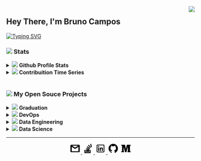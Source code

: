  <img align="right" src="https://visitor-badge.laobi.icu/badge?page_id=brunocampos01.visitor-badgee&color=green&style=flat-square">

## Hey There, I'm Bruno Campos
<!-- <img src="https://user-images.githubusercontent.com/12896018/147711344-0b319afa-ac61-4a8b-a321-f14f1add0635.gif" align="right" width="150px">
 -->

<p align="left">
  <a href="https://readme-typing-svg.herokuapp.com?color=0353B1&lines=Software+Engineer;9%2B+years+of+coding+experience;Always+learninig+new+things)]></a>
</p>

[![Typing SVG](https://readme-typing-svg.herokuapp.com?color=035DC5&lines=Software+Engineer;%2B9+years+of+coding+experience;Always+learninig+new+things)](https://git.io/typing-svg)

<!-- #### :memo: 2021 Goals:
- [ ] Contribute and publish more open source projects.
- [ ] Publish my first SaaS project.
- [ ] Improve and expand my freelancing business. -->

### <a href="#"><img src="https://img.icons8.com/material/24/000000/futures--v1.png"/></a> Stats
<!-- [![Readme Card](https://github-readme-stats.vercel.app/api/pin/?username=brunocampos01&repo=devops&icon_color=79ff97&text_color=9f9f9f&bg_color=151515)](https://github.com/brunocampos01/devops)
 -->
<details>	
  <summary><a href="#"><img src="https://img.icons8.com/material/24/000000/github-2.png"/></a><b> Github Profile Stats</b></summary>
  <img height="180em" src="https://github-readme-stats.vercel.app/api?username=brunocampos01&show_icons=true&count_private=true&theme=react&hide_border=true&bg_color=1F222E&title_color=79ff97&icon_color=79ff97" />
  <img height="180em" src="https://github-readme-stats.vercel.app/api/top-langs/?username=brunocampos01&exclude_repo=machine-learning&langs_count=8&layout=compact&theme=react&hide_border=true&bg_color=1F222E&title_color=79ff97&icon_color=79ff97"/>
  <br/>
</details>

<details>	
  <summary><a href="#"><img src="https://img.icons8.com/material-outlined/24/000000/minimum-value.png"/></a><b> Contribuition Time Series</b></summary>
  <img src="https://activity-graph.herokuapp.com/graph?username=brunocampos01&theme=react-dark&bg_color=20232a&hide_border=true" width="100%"/>
</details>

<br/>

### <a href="#"><img src="https://img.icons8.com/material/24/000000/open-source.png"/></a> My Open Souce Projects
<details>
  <summary><b> <a href="#"><img src="https://img.icons8.com/material/24/000000/graduation-cap--v1.png"/></a> Graduation</b></summary>
  <table>
    <thead align="center">
      <tr border: none;>
	<td><b><a href="#"></a>Projects</b></td>
        <td><b><a href="#"></a>Summary</b></td>
      </tr>
    </thead>
    <tbody>
      <tr>
      	<td>
		<a href="https://github.com/brunocampos01/teoria-da-computacao">
		<b>Teoria da Computação</b></a>
	</td>
      	<td>
		<a href="https://github.com/brunocampos01/teoria-da-computacao">
		<img src="https://github-readme-stats.vercel.app/api/pin/?username=brunocampos01&repo=teoria-da-computacao&icon_color=79ff97&text_color=9f9f9f&bg_color=151515"/>
	</td>
      </tr>
      <tr>
	<td>
		<a href="https://github.com/brunocampos01/introducao-a-programacao-orientada-a-objetos">
		<b>Introdução a Programação Orientada à Objetos</b></a>
	</td>
        <td>
		<a href="https://github.com/brunocampos01/introducao-a-programacao-orientada-a-objetos">
		<img src="https://github-readme-stats.vercel.app/api/pin/?username=brunocampos01&repo=introducao-a-programacao-orientada-a-objetos&icon_color=79ff97&text_color=9f9f9f&bg_color=151515"/>
	</td>
      </tr>
      <tr>
	<td>
		<a href="https://github.com/brunocampos01/desenvolvimento-de-sistemas">
		<b>Desenvolvimento de Sistemas</b></a>
	</td>
        <td>
		<a href="https://github.com/brunocampos01/desenvolvimento-de-sistemas">
		<img alt="Summary" src="https://github-readme-stats.vercel.app/api/pin/?username=brunocampos01&repo=desenvolvimento-de-sistemas&icon_color=79ff97&text_color=9f9f9f&bg_color=151515"/>
	</td>
      </tr>
      <tr>
	<td>
		<a href="https://github.com/brunocampos01/organizacao-e-arquitetura-de-computadores">
		<b>Organização e Arquitetura de Computadores</b></a>
	</td>
        <td>
		<a href="https://github.com/brunocampos01/organizacao-e-arquitetura-de-computadores">
		<img src="https://github-readme-stats.vercel.app/api/pin/?username=brunocampos01&repo=organizacao-e-arquitetura-de-computadores&icon_color=79ff97&text_color=9f9f9f&bg_color=151515"/>
	</td>
      </tr>
      <tr>
	<td>
		<a href="https://github.com/brunocampos01/banco-de-dados">
		<b>Banco de Dados</b></a>
	</td>
        <td>
		<a href="https://github.com/brunocampos01/banco-de-dados">
		<img src="https://github-readme-stats.vercel.app/api/pin/?username=brunocampos01&repo=banco-de-dados&icon_color=79ff97&text_color=9f9f9f&bg_color=151515"/></td>
      </tr>
      <tr>
	<td>
		<a href="https://github.com/brunocampos01/programacao-paralela-e-distribuida">
		<b>Programacao Paralela e Distribuida</b></a>
	</td>
        <td>
		<a href="https://github.com/brunocampos01/programacao-paralela-e-distribuida">
		<img src="https://github-readme-stats.vercel.app/api/pin/?username=brunocampos01&repo=programacao-paralela-e-distribuida&icon_color=79ff97&text_color=9f9f9f&bg_color=151515"/></td>
      </tr>
      <tr>
	<td>
		<a href="https://github.com/brunocampos01/game-craps">
		<b>Engenharia de Software (game)</b></a>
	</td>
        <td>
		<a href="https://github.com/brunocampos01/game-craps">
		<img src="https://github-readme-stats.vercel.app/api/pin/?username=brunocampos01&repo=game-craps&icon_color=79ff97&text_color=9f9f9f&bg_color=151515"/></td>
      </tr>
      <tr>
	<td>
		<a href="https://github.com/brunocampos01/prolog-language">
		<b>Prolog</b></a>
	</td>
        <td>
		<a href="https://github.com/brunocampos01/prolog-language">
		<img src="https://github-readme-stats.vercel.app/api/pin/?username=brunocampos01&repo=prolog-language&icon_color=79ff97&text_color=9f9f9f&bg_color=151515"/>
	</td>
      </tr>
      <tr>
	<td>
		<a href="https://github.com/brunocampos01/compiladores">
		<b>Compiladores</b></a>
	</td>
        <td>
		<a href="https://github.com/brunocampos01/compiladores">
		<img src="https://github-readme-stats.vercel.app/api/pin/?username=brunocampos01&repo=compiladores&icon_color=79ff97&text_color=9f9f9f&bg_color=151515"/></td>
      </tr>
      <tr>
	<td>
		<a href="https://github.com/brunocampos01/inteligencia-artificial">
		<b>Inteligencia Artificial</b></a>
	</td>
        <td>
		<a href="https://github.com/brunocampos01/inteligencia-artificial">
		<img src="https://github-readme-stats.vercel.app/api/pin/?username=brunocampos01&repo=inteligencia-artificial&icon_color=79ff97&text_color=9f9f9f&bg_color=151515"/></td>
      </tr>
      <tr>
	<td>
		<a href="https://github.com/brunocampos01/redes-de-computadores">
		<b>Redes de Computadores</b></a></td>
        <td>
		<a href="https://github.com/brunocampos01/redes-de-computadores">
		<img src="https://github-readme-stats.vercel.app/api/pin/?username=brunocampos01&repo=redes-de-computadores&icon_color=79ff97&text_color=9f9f9f&bg_color=151515"/></td>
      </tr>
      <tr>
	<td>
		<a href="https://github.com/brunocampos01/seguranca-de-redes">
		<b>Seguranca de Redes</b></a>
	</td>
        <td>
		<a href="https://github.com/brunocampos01/seguranca-de-redes">
		<img src="https://github-readme-stats.vercel.app/api/pin/?username=brunocampos01&repo=seguranca-de-redes&icon_color=79ff97&text_color=9f9f9f&bg_color=151515"/></td>
      </tr>  
      <tr>
	<td>
		<a href="https://github.com/brunocampos01/forecast-of-time-series-with-stock-data">
		<b>TCC</b></a>
	</td>
        <td>
		<a href="https://github.com/brunocampos01/forecast-of-time-series-with-stock-data">
		<img src="https://github-readme-stats.vercel.app/api/pin/?username=brunocampos01&repo=forecast-of-time-series-with-stock-data&icon_color=79ff97&text_color=9f9f9f&bg_color=151515"/></td>
      </tr>
    </tbody>
  </table>
  <br />
</details>

<details>
  <summary><b> <a href="#-my-open-souce-projects"><img src="https://img.icons8.com/material/24/000000/docker.png"/></a> DevOps</b></summary>
  <table>
    <thead align="center">
      <tr border: none;>
        <td><b>Projects</b></td>
        <td><b>Summary</b></td>
      </tr>
    </thead>
    <tbody>
      <tr>
      	<td>
		<a href="https://github.com/brunocampos01/home-sweet-home">
		<b>My Personal Configuration</b></a>
	</td>
      	<td>
		<a href="https://github.com/brunocampos01/home-sweet-home">
		<img src="https://github-readme-stats.vercel.app/api/pin/?username=brunocampos01&repo=home-sweet-home&icon_color=79ff97&text_color=9f9f9f&bg_color=151515"/></td>
      </tr>	
      <tr>
      	<td>
		<a href="https://github.com/brunocampos01/encrypt-file">
		<b>Encrypt File</b></a>
	</td>
      	<td>
		<a href="https://github.com/brunocampos01/encrypt-file">
		<img src="https://github-readme-stats.vercel.app/api/pin/?username=brunocampos01&repo=encrypt-file&icon_color=79ff97&text_color=9f9f9f&bg_color=151515"/>
	</td>
      </tr>
      <tr>
      	<td>
		<a href="https://github.com/brunocampos01/showenv">
		<b>Show Enviroment</b></a>
	</td>
      	<td>
		<a href="https://github.com/brunocampos01/showenv">
		<img src="https://github-readme-stats.vercel.app/api/pin/?username=brunocampos01&repo=showenv&icon_color=79ff97&text_color=9f9f9f&bg_color=151515"/></td>
      </tr>	    
    </tbody>
  </table>
  <br />
</details>

<details>
  <summary><b> <a href="#-my-open-souce-projects"><img src="https://img.icons8.com/material/24/000000/elephant.png"/></a> Data Engineering</b></summary>
  <table>
    <thead align="center">
      <tr border: none;>
        <td><b>Projects</b></td>
        <td><b>Summary</b></td>
      </tr>
    </thead>
    <tbody>
	<tr>
      	</tr>
	<tr>
      	<td>
		<a href="https://github.com/brunocampos01/understanding-the-python-ecosystem">
		<b>Understanding the Python Ecosystem</b></a>
	</td>
      	<td>
		<a href="https://github.com/brunocampos01/ understanding-the-python-ecosystem">
		<img src="https://github-readme-stats.vercel.app/api/pin/?username=brunocampos01&repo=understanding-the-python-ecosystem&icon_color=79ff97&text_color=9f9f9f&bg_color=151515"/>
	</td>
      </tr>
      <tr>
      	<td>
		<a href="https://github.com/brunocampos01/becoming-an-expert-data">
		<b>Becoming an Expert Data</b></a>
	</td>
      	<td>
		<a href="https://github.com/brunocampos01/becoming-an-expert-data">
		<img src="https://github-readme-stats.vercel.app/api/pin/?username=brunocampos01&repo=becoming-an-expert-data&icon_color=79ff97&text_color=9f9f9f&bg_color=151515"/>
		</td>
      </tr>
      <tr>
      	<td>
		<a href="https://github.com/brunocampos01/automated-business-intelligence-at-azure">
		<b>Automated Business Intelligence at Azure</b></a>
	</td>
      	<td>										
		<a href="https://github.com/brunocampos01/automated-business-intelligence-at-azure">
		<img src="https://github-readme-stats.vercel.app/api/pin/?username=brunocampos01&repo=automated-business-intelligence-at-azure&icon_color=79ff97&text_color=9f9f9f&bg_color=151515"/></td>
      </tr>
      <tr>
      	<td>
		<a href="https://github.com/brunocampos01/pyssas">
		<b>Python API to handler SSAS</b></a>
	</td>
      	<td>
		<a href="https://github.com/brunocampos01/pyssas">
		<img alt="Summary" src="https://github-readme-stats.vercel.app/api/pin/?username=brunocampos01&repo=pyssas&icon_color=79ff97&text_color=9f9f9f&bg_color=151515"/></td>
      </tr>	    
    </tbody>
  </table>
  <br />
</details>

<details>
  <summary><b>  <a href="#-my-open-souce-projects"><img src="https://img.icons8.com/material/24/000000/test-tube--v1.png"/></a> Data Science</b></summary>
  <table>
    <thead align="center">
      <tr border: none;>
        <td><b>Projects</b></td>
        <td><b>Summary</b></td>
      </tr>
    </thead>
    <tbody>
	<tr>
      		<td>
			 <a href="https://github.com/brunocampos01/finding-donors">
			<b>Finding Donors</b></a>
		</td>
      		<td>
			<a href="https://github.com/brunocampos01/finding-donors">
			<img src="https://github-readme-stats.vercel.app/api/pin/?username=brunocampos01&repo=finding-donors&icon_color=79ff97&text_color=9f9f9f&bg_color=151515"/>
		</td>
      	</tr>
	<tr>
      		<td>
			<a href="https://github.com/brunocampos01/porto-seguro-safe-driver-prediction">
			<b>Porto Seguro Safe Driver Prediction</b></a>
		</td>
      		<td>
			<a href="https://github.com/brunocampos01/porto-seguro-safe-driver-prediction">
			<img src="https://github-readme-stats.vercel.app/api/pin/?username=brunocampos01&repo=porto-seguro-safe-driver-prediction&icon_color=79ff97&text_color=9f9f9f&bg_color=151515"/></td>
      	</tr>
	<tr>
      		<td>
			<a href="https://github.com/brunocampos01/predict-which-customers-a-call-center-should-contact">
			<b>Predict Which Customers a Call Center Should Contact</b></a>
		</td>
      		<td>
			<a href="https://github.com/brunocampos01/predict-which-customers-a-call-center-should-contact">
			<img src="https://github-readme-stats.vercel.app/api/pin/?username=brunocampos01&repo=predict-which-customers-a-call-center-should-contact&icon_color=79ff97&text_color=9f9f9f&bg_color=151515"/></td>
      	</tr>
	</tr>
	    	<tr>
      		<td>
			<a href="https://github.com/brunocampos01/predicting-retail-churn-with-azure-ml-studio">
			<b>Predicting Retail Churn with Azure ML Studio</b></a>
		</td>
      		<td>
			<a href="https://github.com/brunocampos01/predicting-retail-churn-with-azure-ml-studio">
			<img src="https://github-readme-stats.vercel.app/api/pin/?username=brunocampos01&repo=predicting-retail-churn-with-azure-ml-studio&icon_color=79ff97&text_color=9f9f9f&bg_color=151515"/></td>
      	</tr>
	<tr>
      		<td>
			<a href="https://github.com/brunocampos01/federated-learning-for-text-generation">
			<b>Federated Learning for Text Generation</b></a>
		</td>
      		<td>
			<a href="https://github.com/brunocampos01/federated-learning-for-text-generation">
			<img src="https://github-readme-stats.vercel.app/api/pin/?username=brunocampos01&repo=federated-learning-for-text-generation&icon_color=79ff97&text_color=9f9f9f&bg_color=151515"/></td>
      	</tr>
	<tr>
      		<td>
			<a href="https://github.com/brunocampos01/allstate-claims-severity">
			<b>Allstate Claims Severity</b></a>
		</td>
      		<td>
			<a href="https://github.com/brunocampos01/allstate-claims-severity">
			<img src="https://github-readme-stats.vercel.app/api/pin/?username=brunocampos01&repo=allstate-claims-severity&icon_color=79ff97&text_color=9f9f9f&bg_color=151515"/></td>
      	</tr>
    </tbody>
  </table>
  <br />
</details>




<!-- 
<details>		
  <summary><b>⚙️ Things I use to get stuff done</b></summary>
  	<ul>
  	    <li><b>OS:</b> Ubuntu 20.04</li>
  	    <li><b>Browser: </b> Brave</li>
	    <li><b>Terminal: </b> Bash: Oh My Bash</li>
	    <li><b>Code Editor:</b> VSCode + Pycharm</li>
	    <li><b>To Stay Updated:</b> Dev.to, Medium, Linkedin and Twitter.</li>
	    <br />
	⚛️ Checkout My Personal Configrations <a href="https://github.com/brunocampos01/home-sweet-home">Here</a>.
	</ul>	
</details> -->


<!-- <h4 align="center">
  <a href="https://github.com/brunocampos01?tab=repositories" title="Show Repositories">🔎 Show More 🔍</a>
</h4>
 -->
 
---

<p  align="center">
	<a href="mailto:brunocampos01@gmail.com" target="_blank"><img src="https://github.com/brunocampos01/brunocampos01/blob/main/images/email.png" width="30">
	</a>
	<a href="https://stackoverflow.com/users/8329698/bruno-campos" target="_blank"><img src="https://github.com/brunocampos01/brunocampos01/blob/main/images/stackoverflow.png" width="30">
	</a>
	<a href="https://www.linkedin.com/in/brunocampos01" target="_blank"><img src="https://github.com/brunocampos01/brunocampos01/blob/main/images/linkedin.png" width="30">
	</a>
	<a href="https://github.com/brunocampos01" target="_blank"><img src="https://github.com/brunocampos01/brunocampos01/blob/main/images/github.png" width="30"></a>
	<a href="https://medium.com/@brunocampos01" target="_blank"><img src="https://github.com/brunocampos01/brunocampos01/blob/main/images/medium.png" width="30">
	</a>
</p>
